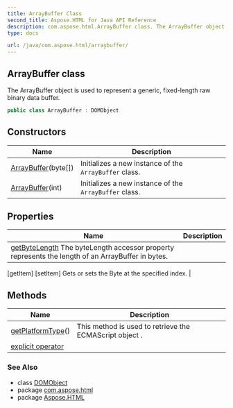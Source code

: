 ```yaml
---
title: ArrayBuffer Class
second_title: Aspose.HTML for Java API Reference
description: com.aspose.html.ArrayBuffer class. The ArrayBuffer object is used to represent a generic fixed-length raw binary data buffer
type: docs

url: /java/com.aspose.html/arraybuffer/
---
```

## ArrayBuffer class

The ArrayBuffer object is used to represent a generic, fixed-length raw binary data buffer.

```java
public class ArrayBuffer : DOMObject
```

## Constructors

| Name | Description |
| --- | --- |
| [ArrayBuffer](arraybuffer/#constructor)(byte[]) | Initializes a new instance of the `ArrayBuffer` class. |
| [ArrayBuffer](arraybuffer/#constructor_1)(int) | Initializes a new instance of the `ArrayBuffer` class. |

## Properties

| Name | Description |
| --- | --- |
| [getByteLength](../../com.aspose.html/arraybuffer/bytelength/) The byteLength accessor property represents the length of an ArrayBuffer in bytes. |
[getItem]
[setItem] Gets or sets the Byte at the specified index. |

## Methods

| Name | Description |
| --- | --- |
| [getPlatformType](../../com.aspose.html.dom/domobject/getplatformtype/)() | This method is used to retrieve the ECMAScript object . |
| [explicit operator](../../com.aspose.html/arraybuffer/op_explicit/) |  |

### See Also

* class [DOMObject](../../com.aspose.html.dom/domobject/)
* package [com.aspose.html](../../com.aspose.html/)
* package [Aspose.HTML](../../)
